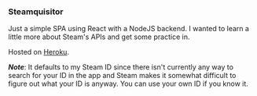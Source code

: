 ### Steamquisitor
Just a simple SPA using React with a NodeJS backend. I wanted to learn a little more about Steam's APIs and get some practice in.

Hosted on [Heroku](https://steamquisitor.herokuapp.com).

***Note***: It defaults to my Steam ID since there isn't currently any way to search for your ID in the app and Steam makes it somewhat difficult to figure out what your ID is anyway. You can use your own ID if you know it.

